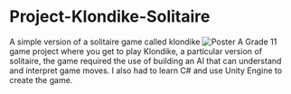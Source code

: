 # Project-Klondike-Solitaire
A simple version of a solitaire game called klondike
![Poster](https://user-images.githubusercontent.com/67246273/175480575-b95262bc-dbae-4d14-a33e-6d5ee67990e4.jpg)
A Grade 11 game project where you get to play Klondike, a particular version of solitaire, the game required the use of building an AI that can understand and interpret game moves. I also had to learn C# and use Unity Engine to create the game.
